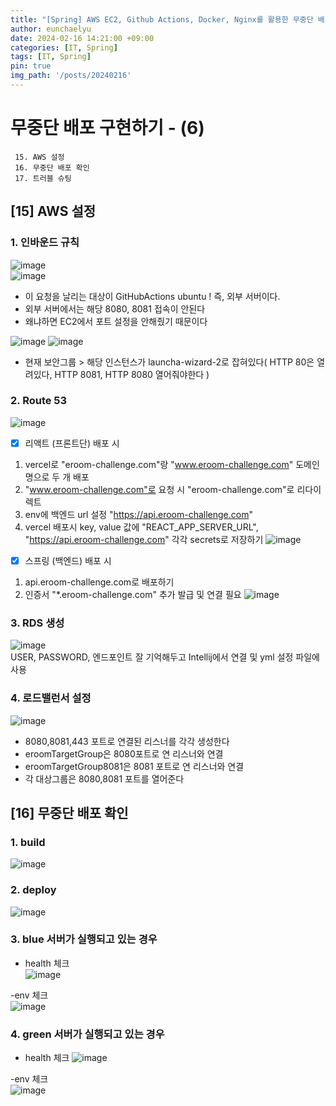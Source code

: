 ```yaml
---
title: "[Spring] AWS EC2, Github Actions, Docker, Nginx를 활용한 무중단 배포(6)"
author: eunchaelyu
date: 2024-02-16 14:21:00 +09:00
categories: [IT, Spring]
tags: [IT, Spring]
pin: true
img_path: '/posts/20240216'
---
```


# 무중단 배포 구현하기 - (6)     
     15. AWS 설정
     16. 무중단 배포 확인  
     17. 트러블 슈팅    

    
## [15] AWS 설정   
### 1. 인바운드 규칙
![image](https://github.com/eunchaelyu/eunchaelyu.github.io/assets/119996957/066b3762-191c-453e-9039-7cb99d717215)    
![image](https://github.com/eunchaelyu/eunchaelyu.github.io/assets/119996957/d0f145cf-0a24-4c9e-be72-f7b71cfcba5c)    

- 이 요청을 날리는 대상이 GitHubActions ubuntu ! 즉, 외부 서버이다.     
- 외부 서버에서는 해당 8080, 8081 접속이 안된다    
- 왜냐하면 EC2에서 포트 설정을 안해줬기 때문이다

![image](https://github.com/eunchaelyu/eunchaelyu.github.io/assets/119996957/916ba4ca-d530-4f48-b9de-cfb8aeed27c8)
![image](https://github.com/eunchaelyu/eunchaelyu.github.io/assets/119996957/9e9a2cf1-683e-4e2b-92f7-57f88d01aea5)

- 현재 보안그룹 > 해당 인스턴스가 launcha-wizard-2로 잡혀있다( HTTP 80은 열려있다, HTTP 8081, HTTP 8080 열어줘야한다 )

  
### 2. Route 53      
![image](https://github.com/eunchaelyu/eunchaelyu.github.io/assets/119996957/08209b85-dfb4-40b7-b894-68c0c76ffc76)

- [x] 리액트 (프론트단) 배포 시
1. vercel로 "eroom-challenge.com"랑 "www.eroom-challenge.com" 도메인명으로 두 개 배포    
2. "www.eroom-challenge.com"로 요청 시 "eroom-challenge.com"로 리다이렉트    
3. env에 백엔드 url 설정 "https://api.eroom-challenge.com"
4. vercel 배포시 key, value 값에 "REACT_APP_SERVER_URL", "https://api.eroom-challenge.com" 각각 secrets로 저장하기
![image](https://github.com/eunchaelyu/eunchaelyu.github.io/assets/119996957/0e0bafb7-b8a5-4ca4-baf3-b1d019987c1d)

- [x] 스프링 (백엔드) 배포 시
1. api.eroom-challenge.com로 배포하기
2. 인증서 "*.eroom-challenge.com" 추가 발급 및 연결 필요
![image](https://github.com/eunchaelyu/eunchaelyu.github.io/assets/119996957/be606a79-4267-407b-9246-5e781cfd1819)    


### 3. RDS 생성             
![image](https://github.com/eunchaelyu/eunchaelyu.github.io/assets/119996957/77e1b690-56bc-4cf8-8457-d4473abe7833)        
USER, PASSWORD, 엔드포인트 잘 기억해두고 Intellij에서 연결 및 yml 설정 파일에 사용    


### 4. 로드밸런서 설정    
![image](https://github.com/eunchaelyu/eunchaelyu.github.io/assets/119996957/77f59e5c-5946-4906-853d-286736f56788)            
- 8080,8081,443 포트로 연결된 리스너를 각각 생성한다    
- eroomTargetGroup은 8080포트로 연 리스너와 연결         
- eroomTargetGroup8081은 8081 포트로 연 리스너와 연결    
- 각 대상그룹은 8080,8081 포트를 열어준다    



## [16] 무중단 배포 확인    
### 1. build    
![image](https://github.com/eunchaelyu/eunchaelyu.github.io/assets/119996957/83d4d12a-7126-457b-8350-aa1c0e073046)

### 2. deploy      
![image](https://github.com/eunchaelyu/eunchaelyu.github.io/assets/119996957/383d18c9-40d0-479f-b658-5651d89370f9)


### 3. blue 서버가 실행되고 있는 경우    
- health 체크    
![image](https://github.com/eunchaelyu/eunchaelyu.github.io/assets/119996957/70fc9416-490f-44f9-b86c-643661bab6aa)

-env 체크    
![image](https://github.com/eunchaelyu/eunchaelyu.github.io/assets/119996957/b733339f-40cf-4030-820a-744ddaac474f)


### 4. green 서버가 실행되고 있는 경우    
- health 체크
![image](https://github.com/eunchaelyu/eunchaelyu.github.io/assets/119996957/9dc2e727-db1d-402b-b9a7-32b508c7e4fe)

-env 체크  
![image](https://github.com/eunchaelyu/eunchaelyu.github.io/assets/119996957/e6847180-56e2-483d-96d3-2357b294e532)    









